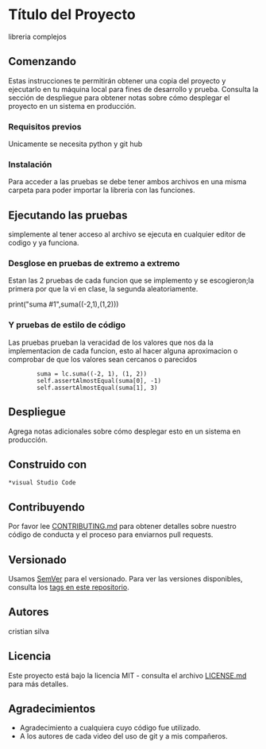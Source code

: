 
# Título del Proyecto

libreria complejos 

## Comenzando

Estas instrucciones te permitirán obtener una copia del proyecto y ejecutarlo en tu máquina local para fines de desarrollo y prueba. Consulta la sección de despliegue para obtener notas sobre cómo desplegar el proyecto en un sistema en producción.

### Requisitos previos
Unicamente se necesita python y git hub

### Instalación
Para acceder a las pruebas se debe tener ambos archivos en una misma carpeta para poder importar
la libreria con las funciones.

## Ejecutando las pruebas

simplemente al tener acceso al archivo se ejecuta en cualquier editor de codigo y ya funciona.

### Desglose en pruebas de extremo a extremo

Estan las 2 pruebas de cada funcion que se implemento y se escogieron;la primera por que la vi en clase, la 
segunda aleatoriamente.

  print("suma #1",suma((-2,1),(1,2)))

### Y pruebas de estilo de código

Las pruebas prueban la veracidad de los valores que nos da la implementacion de cada funcion, esto al hacer
alguna aproximacion o comprobar de que los valores sean cercanos o parecidos 

```
        suma = lc.suma((-2, 1), (1, 2))
        self.assertAlmostEqual(suma[0], -1)
        self.assertAlmostEqual(suma[1], 3)

```

## Despliegue

Agrega notas adicionales sobre cómo desplegar esto en un sistema en producción.

## Construido con
    *visual Studio Code 

## Contribuyendo

Por favor lee [CONTRIBUTING.md](https://gist.github.com/PurpleBooth/b24679402957c63ec426) para obtener detalles sobre nuestro código de conducta y el proceso para enviarnos pull requests.

## Versionado

Usamos [SemVer](http://semver.org/) para el versionado. Para ver las versiones disponibles, consulta los [tags en este repositorio](https://github.com/your/project/tags).

## Autores
cristian silva 

## Licencia

Este proyecto está bajo la licencia MIT - consulta el archivo [LICENSE.md](LICENSE.md) para más detalles.

## Agradecimientos

* Agradecimiento a cualquiera cuyo código fue utilizado.
* A los autores de cada video del uso de git y a mis compañeros.
